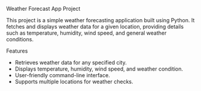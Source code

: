 Weather Forecast App Project

This project is a simple weather forecasting application built using Python. It fetches and displays weather data for a given location, providing details such as temperature, humidity, wind speed, and general weather conditions.

Features
* Retrieves weather data for any specified city.
* Displays temperature, humidity, wind speed, and weather condition.
* User-friendly command-line interface.
* Supports multiple locations for weather checks.
